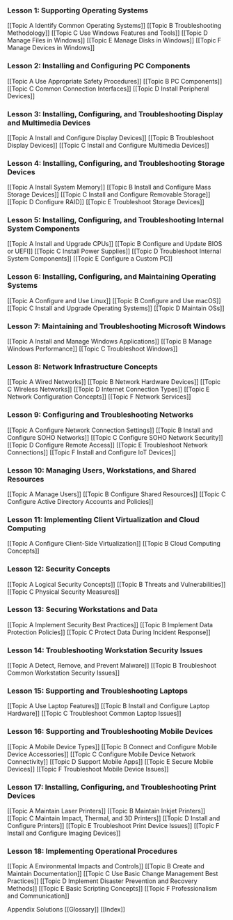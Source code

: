 
### Lesson 1: Supporting Operating Systems
[[Topic A Identify Common Operating Systems]]
[[Topic B Troubleshooting Methodology]]
[[Topic C Use Windows Features and Tools]]
[[Topic D Manage Files in Windows]]
[[Topic E Manage Disks in Windows]]
[[Topic F Manage Devices in Windows]]
### Lesson 2: Installing and Configuring PC Components
[[Topic A Use Appropriate Safety Procedures]]
[[Topic B PC Components]]
[[Topic C Common Connection Interfaces]]
[[Topic D Install Peripheral Devices]]
### Lesson 3: Installing, Configuring, and Troubleshooting Display and Multimedia Devices
[[Topic A Install and Configure Display Devices]]
[[Topic B Troubleshoot Display Devices]]
[[Topic C Install and Configure Multimedia Devices]]
### Lesson 4: Installing, Configuring, and Troubleshooting Storage Devices
[[Topic A Install System Memory]]
[[Topic B Install and Configure Mass Storage Devices]]
[[Topic C Install and Configure Removable Storage]]
[[Topic D Configure RAID]]
[[Topic E Troubleshoot Storage Devices]]
### Lesson 5: Installing, Configuring, and Troubleshooting Internal System Components
[[Topic A Install and Upgrade CPUs]]
[[Topic B Configure and Update BIOS or UEFI]]
[[Topic C Install Power Supplies]]
[[Topic D Troubleshoot Internal System Components]]
[[Topic E Configure a Custom PC]]
### Lesson 6: Installing, Configuring, and Maintaining Operating Systems
[[Topic A Configure and Use Linux]]
[[Topic B Configure and Use macOS]]
[[Topic C Install and Upgrade Operating Systems]]
[[Topic D Maintain OSs]]
### Lesson 7: Maintaining and Troubleshooting Microsoft Windows
[[Topic A Install and Manage Windows Applications]]
[[Topic B Manage Windows Performance]]
[[Topic C Troubleshoot Windows]]
### Lesson 8: Network Infrastructure Concepts
[[Topic A Wired Networks]]
[[Topic B Network Hardware Devices]]
[[Topic C Wireless Networks]]
[[Topic D Internet Connection Types]]
[[Topic E Network Configuration Concepts]]
[[Topic F Network Services]]
### Lesson 9: Configuring and Troubleshooting Networks
[[Topic A Configure Network Connection Settings]]
[[Topic B Install and Configure SOHO Networks]]
[[Topic C Configure SOHO Network Security]]
[[Topic D Configure Remote Access]]
[[Topic E Troubleshoot Network Connections]]
[[Topic F Install and Configure IoT Devices]]
### Lesson 10: Managing Users, Workstations, and Shared Resources
[[Topic A Manage Users]]
[[Topic B Configure Shared Resources]]
[[Topic C Configure Active Directory Accounts and Policies]]
### Lesson 11: Implementing Client Virtualization and Cloud Computing
[[Topic A Configure Client-Side Virtualization]]
[[Topic B Cloud Computing Concepts]]
### Lesson 12: Security Concepts
[[Topic A Logical Security Concepts]]
[[Topic B Threats and Vulnerabilities]]
[[Topic C Physical Security Measures]]
### Lesson 13: Securing Workstations and Data
[[Topic A Implement Security Best Practices]]
[[Topic B Implement Data Protection Policies]]
[[Topic C Protect Data During Incident Response]]
### Lesson 14: Troubleshooting Workstation Security Issues
[[Topic A Detect, Remove, and Prevent Malware]]
[[Topic B Troubleshoot Common Workstation Security Issues]]
### Lesson 15: Supporting and Troubleshooting Laptops
[[Topic A Use Laptop Features]]
[[Topic B Install and Configure Laptop Hardware]]
[[Topic C Troubleshoot Common Laptop Issues]]
### Lesson 16: Supporting and Troubleshooting Mobile Devices
[[Topic A Mobile Device Types]]
[[Topic B Connect and Configure Mobile Device Accessories]]
[[Topic C Configure Mobile Device Network Connectivity]]
[[Topic D Support Mobile Apps]]
[[Topic E Secure Mobile Devices]]
[[Topic F Troubleshoot Mobile Device Issues]]
### Lesson 17: Installing, Configuring, and Troubleshooting Print Devices
[[Topic A Maintain Laser Printers]]
[[Topic B Maintain Inkjet Printers]]
[[Topic C Maintain Impact, Thermal, and 3D Printers]]
[[Topic D Install and Configure Printers]]
[[Topic E Troubleshoot Print Device Issues]]
[[Topic F Install and Configure Imaging Devices]]
### Lesson 18: Implementing Operational Procedures
[[Topic A Environmental Impacts and Controls]]
[[Topic B Create and Maintain Documentation]]
[[Topic C Use Basic Change Management Best Practices]]
[[Topic D Implement Disaster Prevention and Recovery Methods]]
[[Topic E Basic Scripting Concepts]]
[[Topic F Professionalism and Communication]]

Appendix
Solutions
[[Glossary]]
[[Index]]